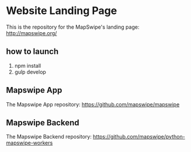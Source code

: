 # Website Landing Page
This is the repository for the MapSwipe's landing page: http://mapswipe.org/

## how to launch
1. npm install
2. gulp develop


## Mapswipe App
The Mapswipe App repository: https://github.com/mapswipe/mapswipe

## Mapswipe Backend 
The Mapswipe Backend repository: https://github.com/mapswipe/python-mapswipe-workers

